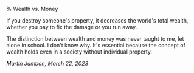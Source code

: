 % Wealth vs. Money


If you destroy someone's property, it decreases the world's total
wealth, whether you pay to fix the damage or you run away.

The distinction between wealth and money was never taught to me, let
alone in school. I don't know why. It's essential because the concept
of wealth holds even in a society without individual property.



_Martin Jambon, March 22, 2023_
